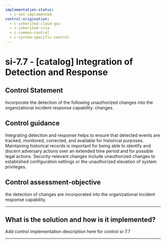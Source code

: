 ```yaml
---
implementation-status:
  - c-not-implemented
control-origination:
  - c-inherited-cloud-gov
  - c-inherited-cisa
  - c-common-control
  - c-system-specific-control
---
```


# si-7.7 - \[catalog\] Integration of Detection and Response

## Control Statement

Incorporate the detection of the following unauthorized changes into the organizational incident response capability: changes.

## Control guidance

Integrating detection and response helps to ensure that detected events are tracked, monitored, corrected, and available for historical purposes. Maintaining historical records is important for being able to identify and discern adversary actions over an extended time period and for possible legal actions. Security-relevant changes include unauthorized changes to established configuration settings or the unauthorized elevation of system privileges.

## Control assessment-objective

the detection of changes are incorporated into the organizational incident response capability.

______________________________________________________________________

## What is the solution and how is it implemented?

Add control implementation description here for control si-7.7

______________________________________________________________________

